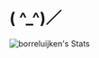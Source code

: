 <h1 align="left">( ^_^)／</h1>

![borreluijken's Stats](https://github-readme-stats.vercel.app/api?username=borreluijken&theme=tokyonight&show_icons=true&hide_border=true&count_private=true)

